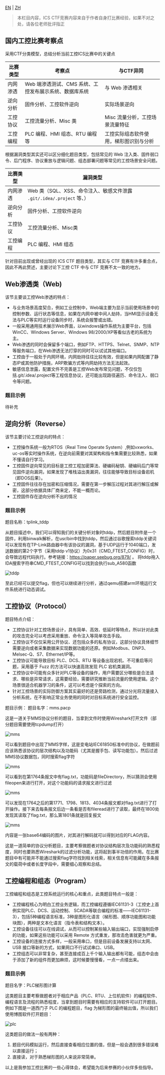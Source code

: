 [EN](./ctfs.md) | [ZH](./ctfs-zh.md)
> 本栏目内容，ICS CTF竞赛内容来自于作者自身打比赛经验，如果不对之处，请各位老师批评指正

## 国内工控比赛考察点

采用CTF分类模型，总结分析当前工控ICS比赛中的关键点

|比赛类型|考察点|与CTF异同|
|-------|------|-------|
|内网渗透|Web 端渗透测试、CMS 系统、工控发布展示系统、数据库系统|与 Web 渗透相关
|逆向分析|固件分析、工控软件逆向|实际场景逆向|
|工控协议|工控流量分析、Misc 类|Misc 流量分析，工控场景流量特征|
|工控编程|PLC 编程、HMI 组态、RTU 编程等|工控实际组态软件使用，梯形图识别与分析|

根据漏洞类型其实还可以区分细化题目类型，包括常见的 Web 注入类、固件弱口令、后门程序、协议重放与逻辑问题、组态部署问题等常见的工控场景安全问题。

|比赛类型|漏洞类型|
|-------|------|
|内网渗透|Web 类（SQL、XSS、命令注入、敏感文件泄露 `.git/.idea/.project` 等、）
|逆向分析|固件分析、工控软件逆向|实际软件、DLL、ELF、MIPS逆向|
|工控协议|工控流量分析、Misc类|Misc 流量分析，工控场景流量特征|
|工控编程|PLC 编程、HMI 组态|工控实际组态软件使用，梯形图识别与分析|

针对目前出现或曾经出现的 ICS CTF 题目类型，其实与 CTF 竞赛有许多重合点，因此不再此赘述，主要讨论下工控 CTF 中与 CTF 竞赛不太一致的地方。

## Web渗透类（Web)

该节主要谈工控Web渗透的特点：

- 与业务场景高度契合，例如工业控制中，Web端主要为显示当前使用场景中的控制参数、运行状态等信息，如果在内网中被中间人劫持，当HMI显示设备无法与PLC等实时运行设备同步时，系统会报警或出错。
- 一般采用通用技术展示Web界面，以windows操作系统为主要平台，包括WinCC、Windows Server、Windows 98/2000/XP等看似古老的系统为主。
- Web渗透的同时会保留多个端口，例如FTP、HTTPS、Telnet、SNMP、NTP等服务端口，在Web渗透无法打穿的同时可以试试其他端口。
- 工控由于一般处于内网环境，内网劫持往往比较有效，但是如果内网配置了静态IP或其他防护措施，ARP欺骗方式等内网劫持方法无法起效。
- 敏感信息泄露，配置文件不完善是工控Web发布常见问题，不仅仅包括.git/.idea/.project等工程信息协议，还可能出现路径遍历、命令注入、弱口令等问题。

### 题目示例

待补充

## 逆向分析（Reverse）

该节主要讨论工控逆向的特点：

- 工控操作系统一般为RTOS（Real Time Operate System）,例如vxworks、uc-os等实时操作系统，在逆向前需要对其架构和指令集需要比较熟悉，如果不懂请自行学习。
- 工控固件逆向常见的目标是工控工程加密算法、硬编码秘钥、硬编码后门等常见固件逆向漏洞，如果发现了堆栈溢出类漏洞，往往能够导致目标设备宕机（即DOS后果）。
- 工控固件往往存在加密和压缩情况，需要在第一步解压过程对其进行解压或解密，这部分依据具体厂商来定，不能一概而论。
- 工控固件存在逆向分析不出的情况

### 题目示例

题目名称：tplink_tddp

从题目描述中，我们可以得知我们的关键分析对象时tddp，然后题目附件是一个固件，利用binwalk解析，在usr/bin中找到tddp，然后通过谷歌搜索tddp关键词可以发现有在TP-Link路由器中有该协议的漏洞，基于UDP运行于1040端口，发送数据的第2个字节（采用tddp v1协议）为0x31（CMD_FTEST_CONFIG）时，会导致远程代码执行。参考链接：https://paper.seebug.org/879/ 。
将tddp拖入IDA搜索字符串CMD_FTEST_CONFIG可以找到会执行sub_A580函数

![tddp](./figure/tddp_1.png)

至此已经可以提交flag，但也可以继续进行分析，通过qemu搭建arm环境运行文件系统进行动态调试。

## 工控协议（Protocol）

题目特点介绍：

- 工控协议针对工控场景设计，具有简单、高效、低延时等特点，所以针对此类的攻击完全可以考虑采用重放、命令注入等简单攻击手段。
- 工控协议不仅仅采用公开协议、还包括众多的私有协议，这部分协议具体细节需要逆向或者采集数据来实现数据功能的还原。例如Modbus、DNP3、Melsec-Q、S7、Ethernet/IP等。
- 工控协议可能导致目标 PLC、DCS、RTU 等设备出现宕机、不可重启等问题，采用基于 Fuzz 的方法可以快速高效发现 PLC 宕机类漏洞。
- 工控协议中可能有众多针对PLC等设备的操作，用户需要区分哪些是合法请求、哪些是异常请求，这需要经验，需要研究推断当前流量的使用逻辑。这个场景很适合机器学习的条件，这可以考虑是个探索的方向。
- 针对工控场景的实际防御方案其实最好的还是旁路检测，通过分光将流量接入分析系统，在不影响正常业务使用的同时对目标系统进行安全监控。

题目示例：
题目名字：mms.pacp

这是一道关于MMS协议分析的题目，当拿到文件时使用Wireshark打开文件（部分题目需要使用tcpdump打开）

![mms](./figure/mms_1.png)

可以看到题目中出现了MMS字样，这是变电站IEC61850标准中的协议，在做题前应该熟悉该协议的层次结构以及功能码（尤其是握手包、读写功能包）。然后过滤MMS协议数据包，同时搜索flag字符

![mms](./figure/mms_2.png)

可以看到在第1764条报文中有flag.txt，功能码是fileDirectory，所以猜测会使用fileopen来进行打开，对这个功能码的请求报文进行过滤

![mms](./figure/mms_3.png)

可以发现在1764之后的第1771、1798、1813、4034条报文都对flag.txt进行了打开操作。接下来去每条报文后边一条看是否有fileread进行了读取，最终在1800处发现其读取了flag.txt，那么第1801条就是回复报文

![mms](./figure/mms_4.png)

内容是一张base64编码的图片，对其进行解码就可以得到对应的FLAG内容。

这是一道简单的协议分析题目，主要考察做题者对协议结构层次及功能码的熟悉程度，同时也要熟悉Wireshark的过滤分析功能，这将起到事半功倍的作用。在比赛题目中有可能并不能通过搜索flag字符找到相关线索，相关信息有可能藏在多条报文的载荷中或者长度字段中，需要细心观察和总结。



## 工控编程和组态（Program）

工控编程和组态是工控系统运行的核心和重点，此类题目特点一般是：

- 工控编程核心为明白工控业务逻辑，而工控编程遵循IEC61131-3（工控史上首例实现PLC、DCS、运动控制、 SCADA等联合编程的标准——IEC61131-3），包括5种编程语言标准，3种是图形化语言（梯形图、顺序功能图和功能块图），两种是文本化语言（指令表和结构文本）。
- 工控设备往往可以在线调试，从而可以控制某些输入输出端口，实现强制启停的功能，如果这些功能可以采用 Remote 方式重发，那攻击危害就更为严重。
- 工控设备的连接方式多样，一般采用串口，但是目前设备发展支持以太网、USB 接口等新的方式，如果网口不行试试串口、USB。
- 工控组态可以非常复杂，甚至连接成百上千个输入输出都有可能，组态中会由于添加了新的组件而更加麻烦，这时候要慢慢看，一点一点缕出来。

### 题目示例

题目名字：PLC梯形图计算

这类题目主要考察做题者对于相应产品（PLC、RTU、上位机软件）的编程软件、编程语言及流程的熟悉程度，当拿到题目时需要有相应的支持软件可以打开题目。例如下图是一道西门子 PLC 的编程题目，flag 为梯形图的最终输出值，所以我们使用博图软件打开题目：

![plc](./figure/PLC_1.png)

这类题目的做法一般有两种：

1. 题目代码模拟运行，然后直接查看相应位置的值，但是一般会遇到很多错误难以直接运行；
2. 直接读，对于熟悉梯形图的人来说非常简单。

以上是我参加工控比赛的一些心得体会，希望能为后来参赛的小伙伴多些指导。
